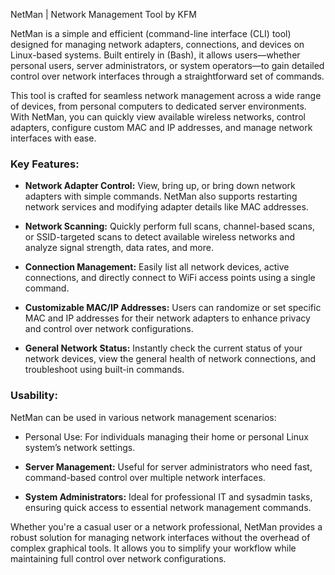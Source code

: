 NetMan | Network Management Tool by KFM

NetMan is a simple and efficient (command-line interface (CLI) 
tool) designed for managing network adapters, connections, and 
devices on Linux-based systems. Built entirely in (Bash), it 
allows  users—whether  personal users,  server administrators, 
or  system  operators—to  gain  detailed  control over network 
interfaces  through  a  straightforward   set   of   commands.

This tool is crafted for seamless network  management across a 
wide  range  of devices, from personal  computers to dedicated 
server  environments.  With  NetMan,   you  can  quickly  view 
available  wireless  networks,   control  adapters,  configure 
custom  MAC  and IP addresses,  and manage  network interfaces 
with ease.

### Key Features:
- **Network Adapter Control:**
  View, bring up, or bring down network adapters  with  simple 
  commands.  NetMan  also supports restarting network services 
  and modifying adapter details like MAC addresses.
  
- **Network Scanning:**
  Quickly perform full scans, channel-based scans, or 
  SSID-targeted scans to detect available wireless networks 
  and analyze signal strength, data rates, and more.

- **Connection Management:**
  Easily list all network devices, active connections, and 
  directly connect to WiFi access points using a single 
  command.

- **Customizable MAC/IP Addresses:**
  Users can randomize or set specific MAC and IP addresses for
  their network adapters to enhance privacy and control over 
  network configurations.

- **General Network Status:**
  Instantly check the current status of your network devices, 
  view the general health of network connections, and 
  troubleshoot using built-in commands.

### Usability:
  NetMan can be used in various network management scenarios: 
- Personal Use: 
  For individuals managing their home or personal Linux 
  system’s network settings.

- **Server Management:** 
  Useful for server administrators who need fast, 
  command-based control over multiple network interfaces. 

- **System Administrators:**
  Ideal for professional IT and sysadmin tasks, ensuring 
  quick access to essential network management commands.

Whether you're a casual user or a network professional, NetMan 
provides a robust solution for managing network interfaces 
without the overhead of complex graphical tools. It allows you 
to simplify your workflow while maintaining full control over 
network configurations.

